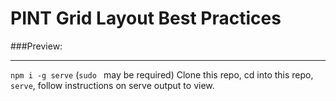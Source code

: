 # PINT Grid Layout Best Practices

###Preview:
___
`npm i -g serve` (`sudo ` may be required)
Clone this repo, cd into this repo, `serve`, 
follow instructions on serve output to view.

